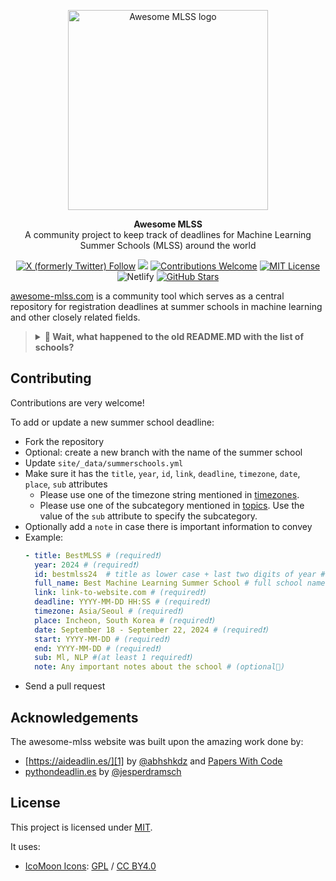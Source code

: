<p align="center">
  <a href="https://awesome-mlss.com/">
    <img src="https://awesome-mlss.com/static/img/favicon.png" width="320" alt="Awesome MLSS logo">
  </a>
</p>

<p align="center">
  <strong>
    Awesome MLSS
  </strong>
  <br>
    A community project to keep track of deadlines for Machine Learning Summer Schools (MLSS) around the world
</p>

<p align="center">
  <a href="https://x.com/awesomeMLSS"><img alt="X (formerly Twitter) Follow" src="https://img.shields.io/twitter/follow/awesomeMLSS"></a>
  <a href="https://github.com/sshkhr/awesome-mlss/pulse" alt="Activity"><img src="https://img.shields.io/github/commit-activity/m/sshkhr/awesome-mlss"/></a>  
  <a href="https://github.com/sshkhr/awesome-mlss"><img src="https://img.shields.io/badge/Contributions-Welcome-brightgreen" alt="Contributions Welcome"></a>
  <a href="https://opensource.org/licenses/MIT"><img src="https://img.shields.io/badge/License-MIT-green" alt="MIT License"></a>
  <img alt="Netlify" src="https://img.shields.io/netlify/2839ba31-3fab-4b5b-984a-995e437d79ed?logoColor=red">
  <a href="https://github.com/sshkhr/awesome-mlss/stargazers"><img src="https://img.shields.io/github/stars/sshkhr/awesome-mlss" alt="GitHub Stars"></a>
</p>

[awesome-mlss.com](https://awesome-mlss.com/) is a community tool which serves as a central repository for registration deadlines at summer schools in machine learning and other closely related fields.

> <details>
>      <summary><strong> 🧐 Wait, what happened to the old README.MD with the list of schools? </strong></font></summary>
>      The old README which contained the list of all summer schools in a markdown format has been moved to the <a href="OLD_README.md">OLD_README.md</a> file.
>      We do not plan to maintain the old list anymore, but if you want to contribute to both the new list and the old list you are more than welcome to do so.<br><br>
>      We believe that a website format with deadlines and calendar links suits our project better, and we hope you will find it more useful as well.
> </details>

## Contributing

Contributions are very welcome!

To add or update a new summer school deadline:
- Fork the repository
- Optional: create a new branch with the name of the summer school
- Update `site/_data/summerschools.yml`
- Make sure it has the `title`, `year`, `id`, `link`, `deadline`, `timezone`, `date`, `place`, `sub` attributes
    + Please use one of the timezone string mentioned in [timezones](timezones.md).
    + Please use one of the subcategory mentioned in [topics](topics.md). Use the value of the `sub` attribute to specify the subcategory.
- Optionally add a `note` in case there is important information to convey
- Example:
    ```yaml
    - title: BestMLSS # (required❗)
      year: 2024 # (required❗)
      id: bestmlss24  # title as lower case + last two digits of year # (required❗)
      full_name: Best Machine Learning Summer School # full school name # (required❗)
      link: link-to-website.com # (required❗)
      deadline: YYYY-MM-DD HH:SS # (required❗)
      timezone: Asia/Seoul # (required❗)
      place: Incheon, South Korea # (required❗)
      date: September 18 - September 22, 2024 # (required❗)
      start: YYYY-MM-DD # (required❗)
      end: YYYY-MM-DD # (required❗)
      sub: Ml, NLP #(at least 1 required❗)
      note: Any important notes about the school # (optional🤙)
    ```
- Send a pull request

## Acknowledgements

The awesome-mlss website was built upon the amazing work done by:

- [https://aideadlin.es/][1] by [@abhshkdz](https://twitter.com/abhshkdz) and [Papers With Code](https://paperswithcode.com/)
- [pythondeadlin.es][2] by [@jesperdramsch](https://dramsch.net/)

## License

This project is licensed under [MIT][1].

It uses:

- [IcoMoon Icons](https://icomoon.io/#icons-icomoon): [GPL](http://www.gnu.org/licenses/gpl.html) / [CC BY4.0](http://creativecommons.org/licenses/by/4.0/)


[1]: http://aideadlin.es/
[2]: https://pythondeadlin.es/